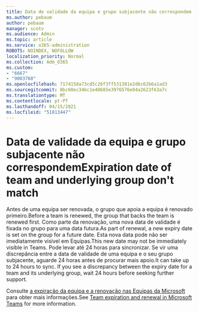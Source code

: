 ```yaml
---
title: Data de validade da equipa e grupo subjacente não correspondem
ms.author: pebaum
author: pebaum
manager: scotv
ms.audience: Admin
ms.topic: article
ms.service: o365-administration
ROBOTS: NOINDEX, NOFOLLOW
localization_priority: Normal
ms.collection: Adm_O365
ms.custom:
- "6667"
- "9003760"
ms.openlocfilehash: 7174158a73cd5c26f3ff531381e2d6c62b6a1ad3
ms.sourcegitcommit: 8bc60ec34bc1e40685e3976576e04a2623f63a7c
ms.translationtype: MT
ms.contentlocale: pt-PT
ms.lasthandoff: 04/15/2021
ms.locfileid: "51813447"
---
```

# <a name="expiration-date-of-team-and-underlying-group-dont-match"></a><span data-ttu-id="1b500-102">Data de validade da equipa e grupo subjacente não correspondem</span><span class="sxs-lookup"><span data-stu-id="1b500-102">Expiration date of team and underlying group don't match</span></span>

<span data-ttu-id="1b500-103">Antes de uma equipa ser renovada, o grupo que apoia a equipa é renovado primeiro.</span><span class="sxs-lookup"><span data-stu-id="1b500-103">Before a team is renewed, the group that backs the team is renewed first.</span></span> <span data-ttu-id="1b500-104">Como parte da renovação, uma nova data de validade é fixada no grupo para uma data futura.</span><span class="sxs-lookup"><span data-stu-id="1b500-104">As part of renewal, a new expiry date is set on the group for a future date.</span></span> <span data-ttu-id="1b500-105">Esta nova data pode não ser imediatamente visível em Equipas.</span><span class="sxs-lookup"><span data-stu-id="1b500-105">This new date may not be immediately visible in Teams.</span></span> <span data-ttu-id="1b500-106">Pode levar até 24 horas para sincronizar. Se vir uma discrepância entre a data de validade de uma equipa e o seu grupo subjacente, aguarde 24 horas antes de procurar mais apoio.</span><span class="sxs-lookup"><span data-stu-id="1b500-106">It can take up to 24 hours to sync. If you see a discrepancy between the expiry date for a team and its underlying group, wait 24 hours before seeking further support.</span></span>  

<span data-ttu-id="1b500-107">Consulte [a expiração da equipa e a renovação nas Equipas da Microsoft](https://docs.microsoft.com/microsoftteams/team-expiration-renewal)  para obter mais informações.</span><span class="sxs-lookup"><span data-stu-id="1b500-107">See [Team expiration and renewal in Microsoft Teams](https://docs.microsoft.com/microsoftteams/team-expiration-renewal)  for more information.</span></span>
